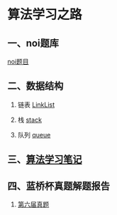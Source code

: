 # 算法学习之路

## 一、noi题库
[noi题目](noi)

## 二、数据结构
1. 链表
[LinkList](DataStructure/LinkList)

2. 栈
[stack](DataStructure/Stack)

3. 队列
[queue](DataStructure/queue)

## 三、[算法学习笔记](algorithm)

## 四、蓝桥杯真题解题报告
1. [第六届真题](lqb/6)

